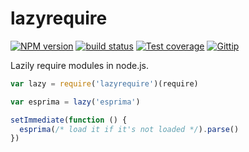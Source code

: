 
# lazyrequire

[![NPM version][npm-image]][npm-url]
[![build status][travis-image]][travis-url]
[![Test coverage][coveralls-image]][coveralls-url]
[![Gittip][gittip-image]][gittip-url]

Lazily require modules in node.js.

```js
var lazy = require('lazyrequire')(require)

var esprima = lazy('esprima')

setImmediate(function () {
  esprima(/* load it if it's not loaded */).parse()
})
```

[npm-image]: https://img.shields.io/npm/v/lazyrequire.svg?style=flat
[npm-url]: https://npmjs.org/package/lazyrequire
[travis-image]: https://img.shields.io/travis/jonathanong/lazyrequire.svg?style=flat
[travis-url]: https://travis-ci.org/jonathanong/lazyrequire
[coveralls-image]: https://img.shields.io/coveralls/jonathanong/lazyrequire.svg?style=flat
[coveralls-url]: https://coveralls.io/r/jonathanong/lazyrequire?branch=master
[gittip-image]: https://img.shields.io/gittip/jonathanong.svg?style=flat
[gittip-url]: https://www.gittip.com/jonathanong/
